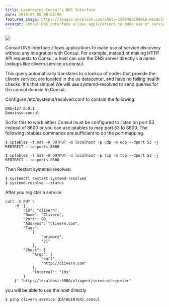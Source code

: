 ```yaml
---
title: Leveraging Consul’s DNS Interface
date: 2019-05-08 00:00:00
featured_image: https://images.unsplash.com/photo-1505482109018-88cdc2e3d1bc?q=5
excerpt: Consul DNS interface allows applications to make use of service discovery without any integration with Consul. For example, instead of making HTTP API requests to Consul, a host can use the DNS server directly via name lookups like clivern.service.us.consul.
---
```


![](https://images.unsplash.com/photo-1505482109018-88cdc2e3d1bc?q=5)

Consul DNS interface allows applications to make use of service discovery without any integration with Consul. For example, instead of making HTTP API requests to Consul, a host can use the DNS server directly via name lookups like clivern.service.us.consul.

This query automatically translates to a lookup of nodes that provide the clivern service, are located in the us datacenter, and have no failing health checks. It's that simple! We will use systemd-resolved to send queries for the consul domain to Consul.

Configure /etc/systemd/resolved.conf to contain the following:

```
DNS=127.0.0.1
Domains=~consul
```

So for this to work either Consul must be configured to listen on port 53 instead of 8600 or you can use iptables to map port 53 to 8600. The following iptables commands are sufficient to do the port mapping.

```
$ iptables -t nat -A OUTPUT -d localhost -p udp -m udp --dport 53 -j REDIRECT --to-ports 8600

$ iptables -t nat -A OUTPUT -d localhost -p tcp -m tcp --dport 53 -j REDIRECT --to-ports 8600
```

Then Restart systemd-resolved

```
$ systemctl restart systemd-resolved
$ systemd-resolve --status
```

After you register a service

```
curl -X PUT \
    -d '{
        "ID": "clivern",
        "Name": "Clivern",
        "Port": 80,
        "Address": "clivern.com",
        "Tags":
            [
                "primary",
                "v1"
            ],
        "Check": {
            "Args": [
                "curl",
                "http://clivern.com"
            ],
            "Interval": "10s"
        }
    }' "http://localhost:8500/v1/agent/service/register"
```

you will be able to use the host directly

```
$ ping clivern.service.{DATACENTER}.consul
```